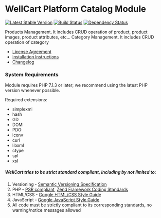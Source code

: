 WellCart Platform Catalog Module
================================

[![Latest Stable Version](https://poser.pugx.org/wellcart/module-catalog/v/stable.png)](https://packagist.org/packages/wellcart/module-catalog)
[![Build Status](https://travis-ci.org/wellcart/module-catalog.svg)](https://travis-ci.org/wellcart/module-catalog)
[![Dependency Status](https://www.versioneye.com/php/wellcart:module-catalog/dev-master/badge.png)](https://www.versioneye.com/php/wellcart:module-catalog/dev-master)

Products Management. It includes CRUD operation of product, product images, product attributes, etc...
Category Management. It includes CRUD operation of category

* [License Agreement](LICENSE.md)
* [Installation Instructions](docs/Module_Installation_Instructions.md)
* [Changelog](CHANGELOG.md)

### System Requirements

Module requires PHP 7.1.3 or later; we recommend using the
latest PHP version whenever possible.

Required extensions:

* simplexml
* hash
* GD
* DOM
* PDO
* iconv
* curl
* libxml
* ctype
* spl
* xsl

##### WellCart tries to be strict standard compliant, including by not limited to:

1. Versioning - [Semantic Versioning Specification](http://semver.org)
2. PHP - [PSR compliant](https://github.com/php-fig/fig-standards), [Zend Framework Coding Standards](http://framework.zend.com/manual/current/en/ref/coding.standard.html)
3. HTML/CSS - [Google HTML/CSS Style Guide](https://google.github.io/styleguide/htmlcssguide.xml)
4. JavaScript - [Google JavaScript Style Guide](https://google.github.io/styleguide/javascriptguide.xml)
5. All code must be strictly compliant to its corresponding standards, no warning/notice messages allowed
